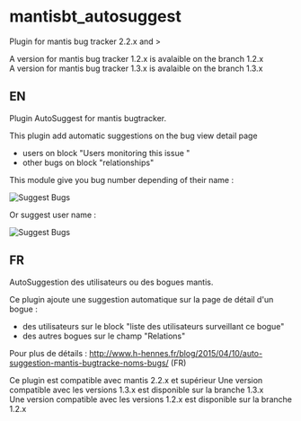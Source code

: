 # mantisbt_autosuggest

Plugin for mantis bug tracker 2.2.x and > 

A version for mantis bug tracker 1.2.x is avalaible on the branch 1.2.x  
A version for mantis bug tracker 1.3.x is avalaible on the branch 1.3.x  

## EN
Plugin AutoSuggest for mantis bugtracker.

This plugin add automatic suggestions on the bug view detail page  
- users on block "Users monitoring this issue "
- other bugs on block "relationships"

This module give you bug number depending of their name :

<img src="https://www.h-hennes.fr/blog/wp-content/uploads/2018/03/autosuggest-bug.png" alt="Suggest Bugs">

Or suggest user name :

<img src="https://www.h-hennes.fr/blog/wp-content/uploads/2018/03/autosuggest-customer.png" alt="Suggest Bugs">


## FR
AutoSuggestion des utilisateurs ou des bogues mantis.

Ce plugin ajoute une suggestion automatique sur la page de détail d'un bogue :  
- des utilisateurs sur le block "liste des utilisateurs surveillant ce bogue"
- des autres bogues sur le champ "Relations"

Pour plus de détails : http://www.h-hennes.fr/blog/2015/04/10/auto-suggestion-mantis-bugtracke-noms-bugs/ (FR)

Ce plugin est compatible avec mantis 2.2.x et supérieur
Une version compatible avec les versions 1.3.x est disponible sur la branche 1.3.x  
Une version compatible avec les versions 1.2.x est disponible sur la branche 1.2.x


